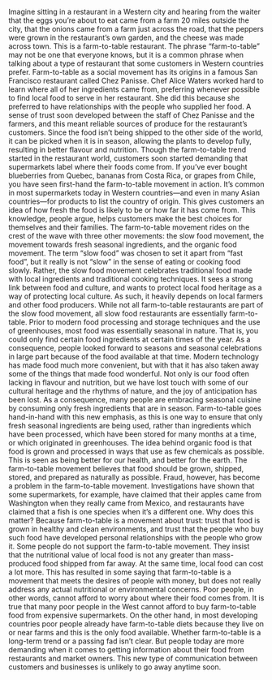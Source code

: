 Imagine sitting in a restaurant in a Western city and hearing from the waiter that the eggs you’re about to eat came from a farm 20 miles outside the city, that the onions came from a farm just across the road, that the peppers were grown in the restaurant’s own garden, and the cheese was made across town. This is a farm-to-table restaurant.
The phrase “farm-to-table” may not be one that everyone knows, but it is a common phrase when talking about a type of restaurant that some customers in Western countries prefer. Farm-to-table as a social movement has its origins in a famous San Francisco restaurant called Chez Panisse. Chef Alice Waters worked hard to learn where all of her ingredients came from, preferring whenever possible to find local food to serve in her restaurant. She did this because she preferred to have relationships with the people who supplied her food. A sense of trust soon developed between the staff of Chez Panisse and the farmers, and this meant reliable sources of produce for the restaurant’s customers. Since the food isn’t being shipped to the other side of the world, it can be picked when it is in season, allowing the plants to develop fully, resulting in better flavour and nutrition.
Though the farm-to-table trend started in the restaurant world, customers soon started demanding that supermarkets label where their foods come from. If you’ve ever bought blueberries from Quebec, bananas from Costa Rica, or grapes from Chile, you have seen first-hand the farm-to-table movement in action. It’s common in most supermarkets today in Western countries—and even in many Asian countries—for products to list the country of origin. This gives customers an idea of how fresh the food is likely to be or how far it has come from. This knowledge, people argue, helps customers make the best choices for themselves and their families.
The farm-to-table movement rides on the crest of the wave with three other movements: the slow food movement, the movement towards fresh seasonal ingredients, and the organic food movement. The term “slow food” was chosen to set it apart from “fast food”, but it really is not “slow” in the sense of eating or cooking food slowly. Rather, the slow food movement celebrates traditional food made with local ingredients and traditional cooking techniques. It sees a strong link between food and culture, and wants to protect local food heritage as a way of protecting local culture. As such, it heavily depends on local farmers and other food producers. While not all farm-to-table restaurants are part of the slow food movement, all slow food restaurants are essentially farm-to-table.
Prior to modern food processing and storage techniques and the use of greenhouses, most food was essentially seasonal in nature. That is, you could only find certain food ingredients at certain times of the year. As a consequence, people looked forward to seasons and seasonal celebrations in large part because of the food available at that time. Modern technology has made food much more convenient, but with that it has also taken away some of the things that made food wonderful. Not only is our food often lacking in flavour and nutrition, but we have lost touch with some of our cultural heritage and the rhythms of nature, and the joy of anticipation has been lost. As a consequence, many people are embracing seasonal cuisine by consuming only fresh ingredients that are in season. Farm-to-table goes hand-in-hand with this new emphasis, as this is one way to ensure that only fresh seasonal ingredients are being used, rather than ingredients which have been processed, which have been stored for many months at a time, or which originated in greenhouses.
The idea behind organic food is that food is grown and processed in ways that use as few chemicals as possible. This is seen as being better for our health, and better for the earth. The farm-to-table movement believes that food should be grown, shipped, stored, and prepared as naturally as possible.
Fraud, however, has become a problem in the farm-to-table movement. Investigations have shown that some supermarkets, for example, have claimed that their apples came from Washington when they really came from Mexico, and restaurants have claimed that a fish is one species when it’s a different one. Why does this matter? Because farm-to-table is a movement about trust: trust that food is grown in healthy and clean environments, and trust that the people who buy such food have developed personal relationships with the people who grow it.
Some people do not support the farm-to-table movement. They insist that the nutritional value of local food is not any greater than mass-produced food shipped from far away. At the same time, local food can cost a lot more. This has resulted in some saying that farm-to-table is a movement that meets the desires of people with money, but does not really address any actual nutritional or environmental concerns. Poor people, in other words, cannot afford to worry about where their food comes from. It is true that many poor people in the West cannot afford to buy farm-to-table food from expensive supermarkets. On the other hand, in most developing countries poor people already have farm-to-table diets because they live on or near farms and this is the only food available.
Whether farm-to-table is a long-term trend or a passing fad isn’t clear. But people today are more demanding when it comes to getting information about their food from restaurants and market owners. This new type of communication between customers and businesses is unlikely to go away anytime soon.